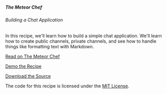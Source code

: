 ##### The Meteor Chef
###### Building a Chat Application

In this recipe, we'll learn how to build a simple chat application. We'll learn how to create public channels, private channels, and see how to handle things like formatting text with Markdown.

[Read on The Meteor Chef](http://themeteorchef.com/recipes/building-a-chat-application)

[Demo the Recipe](http://tmc-building-a-chat-application-demo.meteor.com)

[Download the Source](building-a-chat-application/archive/master.zip)

The code for this recipe is licensed under the [MIT License](http://opensource.org/licenses/MIT).